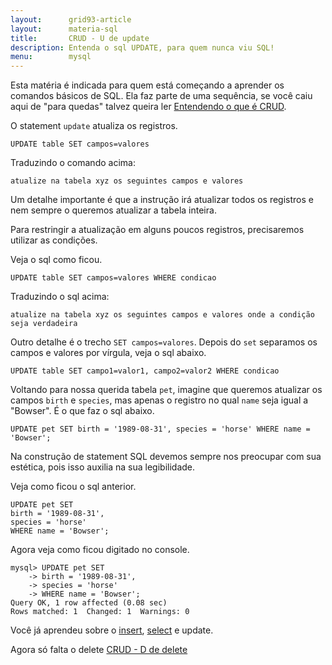 ```yaml
---
layout:      grid93-article
layout:      materia-sql
title:       CRUD - U de update
description: Entenda o sql UPDATE, para quem nunca viu SQL!
menu:        mysql
---
```


Esta matéria é indicada para quem está começando a aprender os comandos básicos de SQL. Ela faz parte de uma sequência, se
você caiu aqui de "para quedas" talvez queira ler [Entendendo o que é CRUD](../mysql-crud).

O statement `update` atualiza os registros.

    UPDATE table SET campos=valores

Traduzindo o comando acima: 

    atualize na tabela xyz os seguintes campos e valores

Um detalhe importante é que a instrução irá atualizar todos os registros e nem sempre o queremos atualizar a tabela inteira.

Para restringir a atualização em alguns poucos registros, precisaremos utilizar as condições.

Veja o sql como ficou.

    UPDATE table SET campos=valores WHERE condicao

Traduzindo o sql acima: 

    atualize na tabela xyz os seguintes campos e valores onde a condição seja verdadeira

Outro detalhe é o trecho `SET campos=valores`. Depois do `set` separamos os campos e valores por vírgula,
veja o sql abaixo.

    UPDATE table SET campo1=valor1, campo2=valor2 WHERE condicao
    
Voltando para nossa querida tabela `pet`, imagine que queremos atualizar os campos `birth` e `species`, mas apenas o 
registro no qual `name` seja igual a "Bowser". É o que faz o sql abaixo.

    UPDATE pet SET birth = '1989-08-31', species = 'horse' WHERE name = 'Bowser';

Na construção de statement SQL devemos sempre nos preocupar com sua estética, pois isso auxilia na sua legibilidade.

Veja como ficou o sql anterior.

    UPDATE pet SET
    birth = '1989-08-31',
    species = 'horse'
    WHERE name = 'Bowser';

Agora veja como ficou digitado no console.


    mysql> UPDATE pet SET
        -> birth = '1989-08-31',
        -> species = 'horse'
        -> WHERE name = 'Bowser';
    Query OK, 1 row affected (0.08 sec)
    Rows matched: 1  Changed: 1  Warnings: 0


Você já aprendeu sobre o [insert](../mysql-crud-create/), [select](../mysql-crud-read/) e update. 

Agora só falta o delete [CRUD - D de delete](../mysql-crud-delete/)
